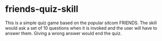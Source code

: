 # friends-quiz-skill
This is a simple quiz game based on the popular sitcom FRIENDS.
The skill would ask a set of 10 questions when it is invoked and the user will have to answer them. Giving a wrong answer would end the quiz.
